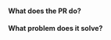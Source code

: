 <!-- 
If you want to add a feature or fix a bug (not just typos / code style / ...),
please open an issue first such that we can discuss the feature and track bugs.
See: https://github.com/secure-io/sio-go/issues
Thank you :)
-->

#### What does the PR do?
<!-- 
Elabroate what you are doing in this PR.
For example, copy the commit message(s) and add additional
context about the code if it helps understanding the PR.
-->

#### What problem does it solve?
<!-- For features and (major) bug fixes link the issue here (e.g. #42) ->




<!-- Thank you very much for contributing to this project! -->
